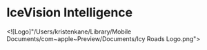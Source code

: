 # IceVision Intelligence

<![Logo]"/Users/kristenkane/Library/Mobile Documents/com~apple~Preview/Documents/Icy Roads Logo.png">
